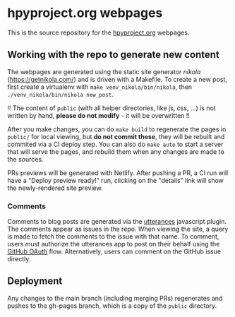 # hpyproject.org webpages

This is the source repository for the [hpyproject.org](https://www.hpyproject.org) webpages.

## Working with the repo to generate new content

The webpages are generated using the static site generator _nikola_ (https://getnikola.com/) and is driven with a Makefile.
To create a new post, first create a virtualenv with `make
venv_nikola/bin/nikola`, then `./venv_nikola/bin/nikola new_post`.

!! The content of `public` (with all helper directories, like js, css, ...)
is not written by hand,
**please do not modify** - it will be overwritten !!

After you make changes, you can do `make build` to regenerate the pages in
`public/` for local viewing, but **do not commit these**, they will be
rebuilt and commited via a CI deploy step. You can also do `make auto` to
start a server that will serve the pages, and rebuild them when any changes are
made to the sources.

PRs previews will be generated with Netlify. After pushing a PR, a CI run will
have a "Deploy preview ready!" run, clicking on the "details" link will show the
newly-rendered site preview.

### Comments

Comments to blog posts are generated via the [utterances](https://utteranc.es/)
javascript plugin. The comments appear as issues in the repo.
When viewing the site, a query is made to fetch the comments to the issue with
that name. To comment, users must authorize the utterances app to post on their
behalf using the [GitHub
OAuth](https://developer.github.com/v3/oauth/#web-application-flow) flow.
Alternatively, users can comment on the GitHub issue directly.

## Deployment

Any changes to the main branch (including merging PRs) regenerates and pushes
to the gh-pages branch, which is a copy of the `public` directory.
